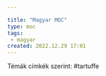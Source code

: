 ```yaml
---

title: "Magyar MOC"
type: moc
tags:
 - magyar
created: 2022.12.29 17:01
---
```

Témák címkék szerint:
#tartuffe 
